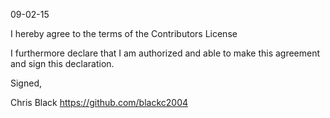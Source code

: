 09-02-15

I hereby agree to the terms of the Contributors License

I furthermore declare that I am authorized and able to make this
agreement and sign this declaration.

Signed,

Chris Black
https://github.com/blackc2004
